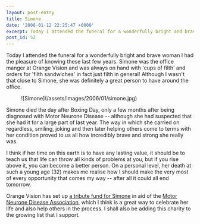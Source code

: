 ```yaml
---
layout: post-entry
title: Simone
date: '2006-01-12 22:25:47 +0000'
excerpt: Today I attended the funeral for a wonderfully bright and brave woman I've had the pleasure of knowing these last few years.
post_id: 52
---
```

Today I attended the funeral for a wonderfully bright and brave woman I had the pleasure of knowing these last few years. Simone was the office manger at Orange Vision and was always on hand with 'cups of filth' and orders for 'filth sandwiches' in fact just filth in general! Although I wasn't that close to Simone, she was definitely a great person to have around the office.

<figure class="left">
    ![Simone](/assets/images/2006/01/simone.jpg)
</figure>

Simone died the day after Boxing Day, only a few months after being diagnosed with Motor Neurone Disease -- although she had suspected that she had it for a large part of last year. The way in which she carried on regardless, smiling, joking and then later helping others come to terms with her condition proved to us all how incredibly brave and strong she really was.

I think if her time on this earth is to have any lasting value, it should be to teach us that life can throw all kinds of problems at you, but if you rise above it, you can become a better person. On a personal level, her death at such a young age (32) makes me realise how I should make the very most of every opportunity that comes my way -- after all it could all end tomorrow.

Orange Vision has set up [a tribute fund for Simone][1] in aid of the [Motor Neurone Disease Association][2], which I think is a great way to celebrate her life and also help others in the process.  I shall also be adding this charity to the growing list that I support.

[1]: http://www.simonestuart.co.uk/
[2]: http://www.mndassociation.org/